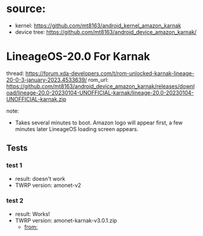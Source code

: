 # source:
- kernel: https://github.com/mt8163/android_kernel_amazon_karnak
- device tree: https://github.com/mt8163/android_device_amazon_karnak/ 

# LineageOS-20.0 For Karnak
thread: https://forum.xda-developers.com/t/rom-unlocked-karnak-lineage-20-0-3-january-2023.4533639/
rom_url: https://github.com/mt8163/android_device_amazon_karnak/releases/download/lineage-20.0-20230104-UNOFFICIAL-karnak/lineage-20.0-20230104-UNOFFICIAL-karnak.zip

note:
- Takes several minutes to boot. Amazon logo will appear first, a few minutes later LineageOS loading screen appears.

## Tests
### test 1
- result: doesn't work
- TWRP version: amonet-v2

### test 2
- result: Works!
- TWRP version: amonet-karnak-v3.0.1.zip
  - [from:](https://forum.xda-developers.com/t/unlock-root-twrp-unbrick-fire-hd-8-2018-karnak-amonet-3.3963496/)
